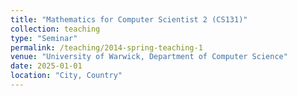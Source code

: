 ```yaml
---
title: "Mathematics for Computer Scientist 2 (CS131)"
collection: teaching
type: "Seminar"
permalink: /teaching/2014-spring-teaching-1
venue: "University of Warwick, Department of Computer Science"
date: 2025-01-01
location: "City, Country"
---
```


